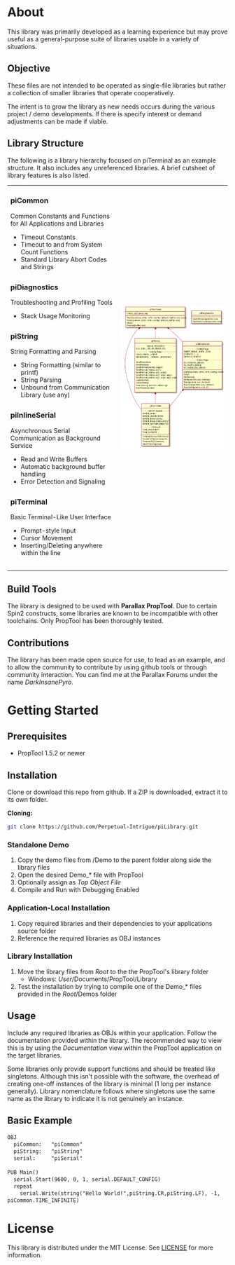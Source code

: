 # About

This library was primarily developed as a learning experience but may prove useful as a general-purpose suite of libraries usable in a variety of situations.

## Objective

These files are not intended to be operated as single-file libraries but rather a collection of smaller libraries that operate cooperatively.

The intent is to grow the library as new needs occurs during the various project / demo developments. If there is specify interest or demand adjustments can be made if viable.

## Library Structure
The following is a library hierarchy focused on piTerminal as an example structure. It also includes any unreferenced libraries. A brief cutsheet of library features is also listed.
<table style="border-width:0px; margin: 0px; padding: 0px">
<tr>

<td style="vertical-align: top">

<h3>piCommon</h3>
<p>Common Constants and Functions for All Applications and Libraries</p>
<ul style="margin-bottom: 28px">
<li>Timeout Constants</li>
<li>Timeout to and from System Count Functions</li>
<li>Standard Library Abort Codes and Strings</li>
</ul>

<h3>piDiagnostics</h3>
<p>Troubleshooting and Profiling Tools</p>
<ul style="margin-bottom: 28px">
<li>Stack Usage Monitoring</li>
</ul>

<h3>piString</h3>
<p>String Formatting and Parsing</p>
<ul style="margin-bottom: 28px">
<li>String Formatting (similar to printf)</li>
<li>String Parsing</li>
<li>Unbound from Communication Library (use any)</li>
</ul>

<h3>piInlineSerial</h3>
<p>Asynchronous Serial Communication as Background Service</p>
<ul style="margin-bottom: 28px">
<li>Read and Write Buffers</li>
<li>Automatic background buffer handling</li>
<li>Error Detection and Signaling</li>
</ul>

<h3>piTerminal</h3>
<p>Basic Terminal-Like User Interface</p>
<ul style="margin-bottom: 28px">
<li>Prompt-style Input</li>
<li>Cursor Movement</li>
<li>Inserting/Deleting anywhere within the line</li>
</ul>
</td>
<td><img src="Documentation/Graph/piLibrary%20Dependency.svg"/></td>
</tr>
</table>

## Build Tools
The library is designed to be used with **Parallax PropTool**. Due to certain Spin2 constructs, some libraries are known to be incompatible with other toolchains. Only PropTool has been thoroughly tested.

## Contributions

The library has been made open source for use, to lead as an example, and to allow the community to contribute by using github tools or through community interaction. You can find me at the Parallax Forums under the name *DarkInsanePyro*.

# Getting Started

## Prerequisites

* PropTool 1.5.2 or newer

## Installation
Clone or download this repo from github. If a ZIP is downloaded, extract it to its own folder.

**Cloning:**
```sh
git clone https://github.com/Perpetual-Intrigue/piLibrary.git
```

### Standalone Demo
1. Copy the demo files from /Demo to the parent folder along side the library files
2. Open the desired Demo_* file with PropTool
3. Optionally assign as *Top Object File*
4. Compile and Run with Debugging Enabled

### Application-Local Installation
1. Copy required libraries and their dependencies to your applications source folder
2. Reference the required libraries as OBJ instances

### Library Installation
1. Move the library files from *Root* to the the PropTool's library folder
   * Windows: *User*/Documents/PropTool/Library
2. Test the installation by trying to compile one of the Demo_* files provided in the *Root*/Demos folder

## Usage

Include any required libraries as OBJs within your application. Follow the documentation provided within the library. The recommended way to view this is by using the *Documentation* view within the PropTool application on the target libraries.

Some libraries only provide support functions and should be treated like singletons. Although this isn't possible with the software, the overhead of creating one-off instances of the library is minimal (1 long per instance generally). Library nomenclature follows where singletons use the same name as the library to indicate it is not genuinely an instance.

## Basic Example
```
OBJ
  piCommon:   "piCommon"
  piString:   "piString"
  serial:     "piSerial"

PUB Main()
  serial.Start(9600, 0, 1, serial.DEFAULT_CONFIG)
  repeat
    serial.Write(string("Hello World!",piString.CR,piString.LF), -1, piCommon.TIME_INFINITE)
```


# License
This library is distributed under the MIT License. See [LICENSE](LICENSE.md) for more information.

